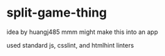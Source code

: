 # split-game-thing
idea by huangj485 mmm
might make this into an app


used standard js, csslint, and htmlhint linters
